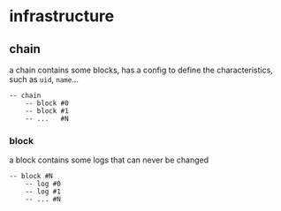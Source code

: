 # infrastructure

## chain

a chain contains some blocks, has a config 
to define the characteristics, such as `uid`,
`name`...

    -- chain
        -- block #0
        -- block #1
        -- ...   #N

### block

a block contains some logs that can never be changed

    -- block #N
        -- log #0
        -- log #1
        -- ... #N